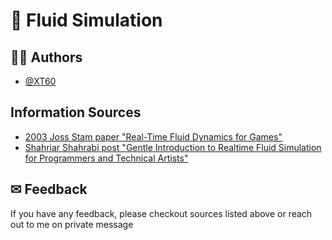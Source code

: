 # 🌊 Fluid Simulation

## 👨‍💻 Authors
- [@XT60](https://github.com/XT60)

## Information Sources
- [2003 Joss Stam paper "Real-Time Fluid Dynamics for Games"](http://graphics.cs.cmu.edu/nsp/course/15-464/Fall09/papers/StamFluidforGames.pdf)
- [Shahriar Shahrabi post "Gentle Introduction to Realtime Fluid Simulation for Programmers and Technical Artists"](https://shahriyarshahrabi.medium.com/gentle-introduction-to-fluid-simulation-for-programmers-and-technical-artists-7c0045c40bac)

## ✉ Feedback
If you have any feedback, please checkout sources listed above or reach out to me on private message
  
